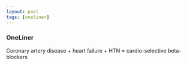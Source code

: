 ```yaml
---
layout: post
tags: [oneliner]
---
```



### OneLiner

Coronary artery disease + heart failure + HTN = cardio-selective beta-blockers
